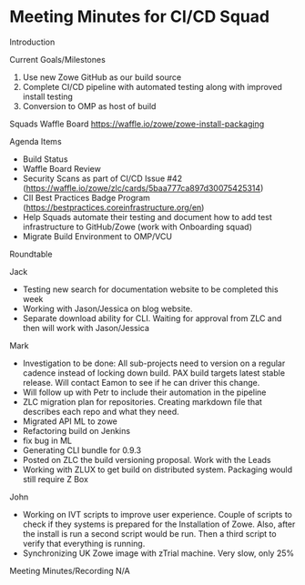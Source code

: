 # Meeting Minutes for CI/CD Squad

Introduction

Current Goals/Milestones

1. Use new Zowe GitHub as our build source
2. Complete CI/CD pipeline with automated testing along with improved install testing
3. Conversion to OMP as host of build

Squads Waffle Board
https://waffle.io/zowe/zowe-install-packaging

Agenda Items

- Build Status
- Waffle Board Review
- Security Scans as part of CI/CD Issue #42 (https://waffle.io/zowe/zlc/cards/5baa777ca897d30075425314)
- CII Best Practices Badge Program (https://bestpractices.coreinfrastructure.org/en)
- Help Squads automate their testing and document how to add test infrastructure to GitHub/Zowe (work with Onboarding squad)
- Migrate Build Environment to OMP/VCU

Roundtable

Jack
- Testing new search for documentation website to be completed this week
- Working with Jason/Jessica on blog website.
- Separate download ability for CLI. Waiting for approval from ZLC and then will work with Jason/Jessica

Mark
- Investigation to be done: All sub-projects need to version on a regular cadence instead of locking down build. PAX build targets latest stable release. Will contact Eamon to see if he can driver this change.
- Will follow up with Petr to include their automation in the pipeline
- ZLC migration plan for repositories. Creating markdown file that describes each repo and what they need.
- Migrated API ML to zowe
- Refactoring build on Jenkins
- fix bug in ML
- Generating CLI bundle for 0.9.3
- Posted on ZLC the build versioning proposal. Work with the Leads
- Working with ZLUX to get build on distributed system. Packaging would still require Z Box

John
- Working on IVT scripts to improve user experience. Couple of scripts to check if they systems is prepared for the Installation of Zowe. Also, after the install is run a second script would be run. Then a third script to verify that everything is running.
- Synchronizing UK Zowe image with zTrial machine. Very slow, only 25%

Meeting Minutes/Recording
N/A
